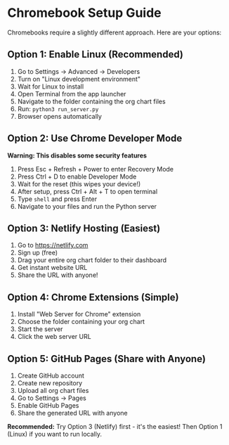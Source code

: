 # Chromebook Setup Guide

Chromebooks require a slightly different approach. Here are your options:

## Option 1: Enable Linux (Recommended)
1. Go to Settings → Advanced → Developers
2. Turn on "Linux development environment"  
3. Wait for Linux to install
4. Open Terminal from the app launcher
5. Navigate to the folder containing the org chart files
6. Run: `python3 run_server.py`
7. Browser opens automatically

## Option 2: Use Chrome Developer Mode
**Warning: This disables some security features**
1. Press Esc + Refresh + Power to enter Recovery Mode
2. Press Ctrl + D to enable Developer Mode
3. Wait for the reset (this wipes your device!)
4. After setup, press Ctrl + Alt + T to open terminal
5. Type `shell` and press Enter
6. Navigate to your files and run the Python server

## Option 3: Netlify Hosting (Easiest)
1. Go to https://netlify.com
2. Sign up (free)
3. Drag your entire org chart folder to their dashboard
4. Get instant website URL
5. Share the URL with anyone!

## Option 4: Chrome Extensions (Simple)
1. Install "Web Server for Chrome" extension
2. Choose the folder containing your org chart
3. Start the server
4. Click the web server URL

## Option 5: GitHub Pages (Share with Anyone)
1. Create GitHub account
2. Create new repository
3. Upload all org chart files
4. Go to Settings → Pages
5. Enable GitHub Pages
6. Share the generated URL with anyone

**Recommended:** Try Option 3 (Netlify) first - it's the easiest! Then Option 1 (Linux) if you want to run locally.